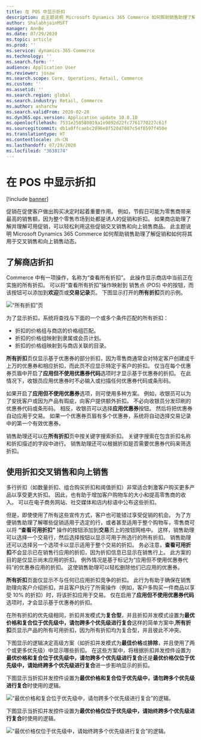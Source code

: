 ```yaml
---
title: 在 POS 中显示折扣
description: 此主题说明 Microsoft Dynamics 365 Commerce 如何帮助销售助理了解促销和如何将其用于交叉销售和向上销售动态。
author: ShalabhjainMSFT
manager: AnnBe
ms.date: 07/29/2020
ms.topic: article
ms.prod: ''
ms.service: dynamics-365-Commerce
ms.technology: ''
ms.search.form: ''
audience: Application User
ms.reviewer: josaw
ms.search.scope: Core, Operations, Retail, Commerce
ms.custom: ''
ms.assetid: ''
ms.search.region: global
ms.search.industry: Retail, Commerce
ms.author: asharchw
ms.search.validFrom: 2020-02-28
ms.dyn365.ops.version: Application update 10.0.10
ms.openlocfilehash: 7531e250580019a1e9892d22fc7761770227c61f
ms.sourcegitcommit: db1a8ffcaebc2896e8f528d7807c54f8597f450e
ms.translationtype: HT
ms.contentlocale: zh-CN
ms.lasthandoff: 07/29/2020
ms.locfileid: "3638174"
---
```

# <a name="show-discounts-in-pos"></a>在 POS 中显示折扣

[!include [banner](includes/banner.md)]

促销在促使客户做出购买决定时起着重要作用。 例如，节假日可能为零售商带来最高的销售额，因为整个零售市场到处都是诱人的促销和折扣。 如果商店助理了解并理解可用促销，可以轻松利用这些促销交叉销售和向上销售商品。 此主题说明 Microsoft Dynamics 365 Commerce 如何帮助销售助理了解促销和如何将其用于交叉销售和向上销售动态。

## <a name="learn-about-store-discounts"></a>了解商店折扣

Commerce 中有一项操作，名称为“查看所有折扣”。 此操作显示商店中当前正在实施的所有折扣。 可以将“查看所有折扣”操作映射到 销售点 (POS) 中的按钮，而该按钮可以添加到**欢迎**页或**交易记录**页。 下图显示打开的**所有折扣**页的示例。

![“所有折扣”页](./media/View_all_discounts.png "“所有折扣”页")

为了显示折扣，系统将查找与下面的一个或多个条件匹配的所有折扣：

- 折扣的价格组与商店的价格组匹配。
- 折扣的价格组映射到隶属或会员计划。
- 折扣的价格组映射到与商店关联的目录。

**所有折扣**页仅显示基于优惠券的部分折扣，因为零售商通常会对特定客户创建成千上万的优惠券和相应折扣，而此页不应显示特定于客户的折扣。 仅当在每个优惠券页眉中开启了**应用但不使用优惠券代码**选项时才显示基于优惠券的折扣。 在此情况下，收银员应用优惠券时不必输入或扫描任何优惠券代码或条形码。

如果开启了**应用但不使用优惠券**选项，则可使用多种方案。 例如，收银员可以为了安抚客户或因为产品有瑕疵，向客户提供额外折扣。 不必向收银员分发印刷的优惠券代码或条形码。 相反，收银员可以选择**应用优惠券**按钮。 然后将把优惠券自动应用于交易。 如果一个优惠券页眉有多个优惠券，系统将自动选择交易记录中的第一个有效优惠券。

销售助理还可以在**所有折扣**页中按关键字搜索折扣。 关键字搜索在包含折扣名称和折扣描述的字段中进行。 销售助理还可以根据折扣是否需要优惠券代码来筛选折扣。

## <a name="cross-sell-and-upsell-by-using-discounts"></a>使用折扣交叉销售和向上销售

多行折扣（如数量折扣、组合购买折扣和阈值折扣）非常适合刺激客户购买更多产品以享受更大折扣。 因此，也有助于增加客户购物车的大小和提高零售商的收入。 可以在电子商务网站、社交媒体和店内标语中公布这些折扣。

但是，即使使用了所有这些宣传方式，客户也可能错过享受促销的机会。 为了方便销售助理了解哪些促销适用于选定的行，或者甚至适用于整个购物车，零售商可以将 **“查看可用折扣”** 操作的按钮添加到**交易**页上的按钮网格中。 这样，销售助理可以选择一个交易行，然后选择按钮以显示可用于所选行的所有折扣。 销售助理还可以选择另一个选项卡以显示适用于整个交易的折扣。 务必注意，**查看可用折扣**不会显示已在销售行应用的折扣，因为折扣信息已显示在销售行上。 此方案的目的是仅显示尚未应用的折扣。 例外情况是基于标记为“应用但不使用优惠券代码”的优惠券应用的折扣。 这使销售助理可以轻松删除他们已应用的优惠券。

**所有折扣**页面仅显示不与任何已应用折扣竞争的折扣。 此行为有助于确保在销售助理向客户介绍折扣，并且客户执行了所需操作（例如，客户多购买一件商品以享受 10% 的折扣）时，将该折扣应用于交易。 仅在启用了**应用但不使用优惠券代码**选项时，才会显示基于优惠券的折扣。

在所有折扣的优先级相同，折扣并发模式为**复合型**，并且折扣并发模式设置为**最优价格和复合位于优先级中，请勿跨多个优先级进行复合**这样的简单方案中,**所有折扣**页显示产品的所有可用折扣，因为所有折扣均为复合型，并且彼此不冲突。

下图显示的逻辑决定高级方案（如折扣并发模式为**最佳价格**或**排除**，并且使用了两个或更多优先级）中显示哪些折扣。 在这些方案中，将根据折扣并发控件设置为**最优价格和复合位于优先级中，请勿跨多个优先级进行复合**还是**最优价格仅位于优先级中，请始终跨多个优先级进行复合**进一步影响显示的折扣。

下图显示当折扣并发控件设置为**最优价格和复合位于优先级中，请勿跨多个优先级进行复合**时使用的逻辑。

![“最优价格和复合位于优先级中，请勿跨多个优先级进行复合”的逻辑](./media/Model_1.png "“最优价格和复合位于优先级中，请勿跨多个优先级进行复合”的逻辑")。

下图显示当折扣并发控件设置为**最优价格仅位于优先级中，请始终跨多个优先级进行复合**时使用的逻辑。

![“最优价格仅位于优先级中，请始终跨多个优先级进行复合”的逻辑](./media/Model_2.png "“最优价格仅位于优先级中，请始终跨多个优先级进行复合”的逻辑")。
